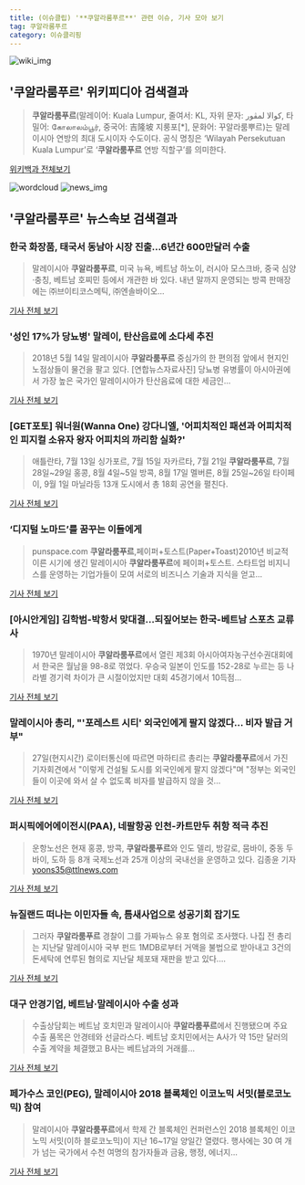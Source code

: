 ```yaml
---
title: (이슈클립) '**쿠알라룸푸르**' 관련 이슈, 기사 모아 보기
tag: 쿠알라룸푸르
category: 이슈클리핑
---
```

![wiki_img](https://user-images.githubusercontent.com/42597476/44503234-41136a80-a6d0-11e8-9071-6fc6418eafe4.png)
## **'**쿠알라룸푸르**'** 위키피디아 검색결과
>**쿠알라룸푸르**(말레이어: Kuala Lumpur, 줄여서: KL, 자위 문자: كوالا لمڤور, 타밀어: கோலாலம்பூர், 중국어: 吉隆坡 지룽포[*], 문화어: 꾸알라룸뿌르)는 말레이시아 연방의 최대 도시이자 수도이다. 공식 명칭은 ‘Wilayah Persekutuan Kuala Lumpur’로 ‘**쿠알라룸푸르** 연방 직할구’를 의미한다.

<a href="https://ko.wikipedia.org/wiki/쿠알라룸푸르" target="_blank">위키백과 전체보기</a>

![wordcloud](https://s3.ap-northeast-2.amazonaws.com/lyrics101-wordcloud/2018-08-29-1535468438.png)
![news_img](https://user-images.githubusercontent.com/42597476/44507050-1206f400-a6e4-11e8-8d98-7ffbfebb353f.png)
## **'**쿠알라룸푸르**'** 뉴스속보 검색결과
### 한국 화장품, 태국서 동남아 시장 진출…6년간 600만달러 수출

>말레이시아 **쿠알라룸푸르**, 미국 뉴욕, 베트남 하노이, 러시아 모스크바, 중국 심양·충칭, 베트남 호찌민 등에서 개관한 바 있다. 내년 말까지 운영되는 방콕 판매장에는 ㈜브이티코스메틱, ㈜엔솔바이오...

<a href="http://www.newsis.com/view/?id=NISX20180828_0000402264&cID=10818&pID=10800" target="_blank">기사 전체 보기</a>

### '성인 17%가 당뇨병' 말레이, 탄산음료에 소다세 추진

>2018년 5월 14일 말레이시아 **쿠알라룸푸르** 중심가의 한 편의점 앞에서 현지인 노점상들이 물건을 팔고 있다. [연합뉴스자료사진] 당뇨병 유병률이 아시아권에서 가장 높은 국가인 말레이시아가 탄산음료에 대한 세금인...

<a href="http://app.yonhapnews.co.kr/YNA/Basic/SNS/r.aspx?c=AKR20180828064700104&did=1195m" target="_blank">기사 전체 보기</a>

### [GET포토] 워너원(Wanna One) 강다니엘, '어피치적인 패션과 어피치적인 피지컬 소유자 왕자 어피치의 까리함 실화?'

>애틀란타, 7월 13일 싱가포르, 7월 15일 자카르타, 7월 21일 **쿠알라룸푸르**, 7월 28일~29일 홍콩, 8월 4일~5일 방콕, 8월 17일 멜버른, 8월 25일~26일 타이페이, 9월 1일 마닐라등 13개 도시에서 총 18회 공연을 펼친다.

<a href="http://www.getnews.co.kr/news/articleView.html?idxno=92311" target="_blank">기사 전체 보기</a>

### ‘디지털 노마드’를 꿈꾸는 이들에게

>punspace.com  **쿠알라룸푸르**,페이퍼+토스트(Paper+Toast)2010년 비교적 이른 시기에 생긴 말레이시아 **쿠알라룸푸르**에 페이퍼+토스트. 스타트업 비지니스를 운영하는 기업가들이 모여 서로의 비즈니스 기술과 지식을 얻고...

<a href="http://harpersbazaar.co.kr/?p=54531" target="_blank">기사 전체 보기</a>

### [아시안게임] 김학범-박항서 맞대결…되짚어보는 한국-베트남 스포츠 교류사

>1970년 말레이시아 **쿠알라룸푸르**에서 열린 제3회 아시아여자농구선수권대회에서 한국은 월남을 98-8로 꺾었다. 우승국 일본이 인도를 152-28로 누르는 등 나라별 경기력 차이가 큰 시절이었지만 대회 45경기에서 10득점...

<a href="http://www.spotvnews.co.kr/?mod=news&act=articleView&idxno=233509" target="_blank">기사 전체 보기</a>

### 말레이시아 총리, "'포레스트 시티' 외국인에게 팔지 않겠다… 비자 발급 거부"

>27일(현지시간) 로이터통신에 따르면 마하티르 총리는 **쿠알라룸푸르**에서 가진 기자회견에서 "이렇게 건설될 도시를 외국인에게 팔지 않겠다"며 "정부는 외국인들이 이곳에 와서 살 수 없도록 비자를 발급하지 않을 것...

<a href="http://www.asiatime.co.kr/news/articleView.html?idxno=196109" target="_blank">기사 전체 보기</a>

### 퍼시픽에어에이전시(PAA), 네팔항공 인천-카트만두 취항 적극 추진

>운항노선은 현재 홍콩, 방콕, **쿠알라룸푸르**와 인도 델리, 방갈로, 뭄바이, 중동 두바이, 도하 등 8개 국제노선과 25개 이상의 국내선을 운영하고 있다.     김종윤 기자 yoons35@ttlnews.com  

<a href="http://www.ttlnews.com/article/biz_world/4036" target="_blank">기사 전체 보기</a>

### 뉴질랜드 떠나는 이민자들 속, 틈새사업으로 성공기회 잡기도

>그러자 **쿠알라룸푸르** 경찰이 그를 가짜뉴스 유포 혐의로 조사했다. 나집 전 총리는 지난달 말레이시아 국부 펀드 1MDB로부터 거액을 불법으로 받아내고 3건의 돈세탁에 연루된 혐의로 지난달 체포돼 재판을 받고 있다....

<a href="http://www.ujeil.com/news/articleView.html?idxno=211555" target="_blank">기사 전체 보기</a>

### 대구 안경기업, 베트남·말레이시아 수출 성과

>수출상담회는 베트남 호치민과 말레이시아 **쿠알라룸푸르**에서 진행됐으며 주요 수출 품목은 안경테와 선글라스다. 베트남 호치민에서는 A사가 약 15만 달러의 수출 계약을 체결했고 B사는 베트남과의 거래를...

<a href="http://www.idaegu.com/?c=5&uid=394060" target="_blank">기사 전체 보기</a>

### 페가수스 코인(PEG), 말레이시아 2018 블록체인 이코노믹 서밋(블로코노믹) 참여

>말레이시아 **쿠알라룸푸르**에서 학제 간 블록체인 컨퍼런스인 2018 블록체인 이코노믹 서밋(이하 블로코노믹)이 지난 16~17일 양일간 열렸다. 행사에는 30 여 개가 넘는 국가에서 수천 여명의 참가자들과 금융, 행정, 에너지...

<a href="http://www.futurekorea.co.kr/news/articleView.html?idxno=109956" target="_blank">기사 전체 보기</a>


